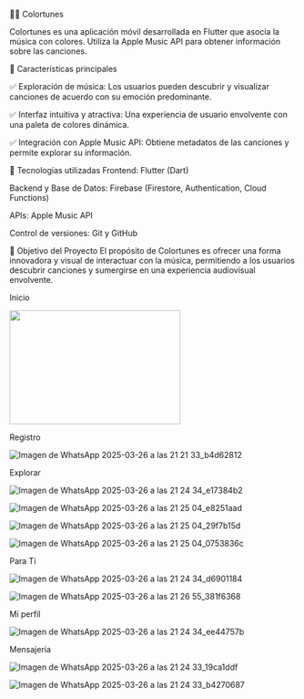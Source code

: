 🎨🎵 Colortunes

Colortunes es una aplicación móvil desarrollada en Flutter que asocia la música con colores. Utiliza la Apple Music API para obtener información sobre las canciones. 



🚀 Características principales


✅ Exploración de música: Los usuarios pueden descubrir y visualizar canciones de acuerdo con su emoción predominante.

✅ Interfaz intuitiva y atractiva: Una experiencia de usuario envolvente con una paleta de colores dinámica.

✅ Integración con Apple Music API: Obtiene metadatos de las canciones y permite explorar su información.



🔧 Tecnologías utilizadas
Frontend: Flutter (Dart)

Backend y Base de Datos: Firebase (Firestore, Authentication, Cloud Functions)

APIs: Apple Music API

Control de versiones: Git y GitHub

📌 Objetivo del Proyecto
El propósito de Colortunes es ofrecer una forma innovadora y visual de interactuar con la música, permitiendo a los usuarios descubrir canciones y sumergirse en una experiencia audiovisual envolvente.



Inicio 

<img src="![Imagen de WhatsApp 2025-03-26 a las 21 21 33_8cbb8734](https://github.com/user-attachments/assets/7cd3c544-a961-4e6a-b366-8835afc2e9ae)" width="300" height="200">




Registro 

![Imagen de WhatsApp 2025-03-26 a las 21 21 33_b4d62812](https://github.com/user-attachments/assets/824c0ff0-5ec5-4393-a1f0-615b4fa50e20)


Explorar

![Imagen de WhatsApp 2025-03-26 a las 21 24 34_e17384b2](https://github.com/user-attachments/assets/d1848ad0-fda8-4198-9e06-b892697e893b)

![Imagen de WhatsApp 2025-03-26 a las 21 25 04_e8251aad](https://github.com/user-attachments/assets/2bb55246-317c-4c33-bb22-506720075931)

![Imagen de WhatsApp 2025-03-26 a las 21 25 04_29f7b15d](https://github.com/user-attachments/assets/25c6b6c1-2a51-46c9-b434-09bed500ddfe)

![Imagen de WhatsApp 2025-03-26 a las 21 25 04_0753836c](https://github.com/user-attachments/assets/e99644e0-6a5b-48f7-9692-9d8624506770)



Para Ti 

![Imagen de WhatsApp 2025-03-26 a las 21 24 34_d6901184](https://github.com/user-attachments/assets/796cc23e-354d-4fa5-ad6c-c8c747d31a36)

![Imagen de WhatsApp 2025-03-26 a las 21 26 55_381f6368](https://github.com/user-attachments/assets/9ab7ed76-b5ea-4722-9f7b-2ca060e2a91c)



Mi perfil 

![Imagen de WhatsApp 2025-03-26 a las 21 24 34_ee44757b](https://github.com/user-attachments/assets/b099cea1-161a-4cc9-a91e-fda9b5f91bf0)



Mensajería 

![Imagen de WhatsApp 2025-03-26 a las 21 24 33_19ca1ddf](https://github.com/user-attachments/assets/ac7d965f-82ce-4afe-b585-38d1e3e380a3)

![Imagen de WhatsApp 2025-03-26 a las 21 24 33_b4270687](https://github.com/user-attachments/assets/91e79db4-3c5e-43a0-93a9-9d7306bec9b5)







